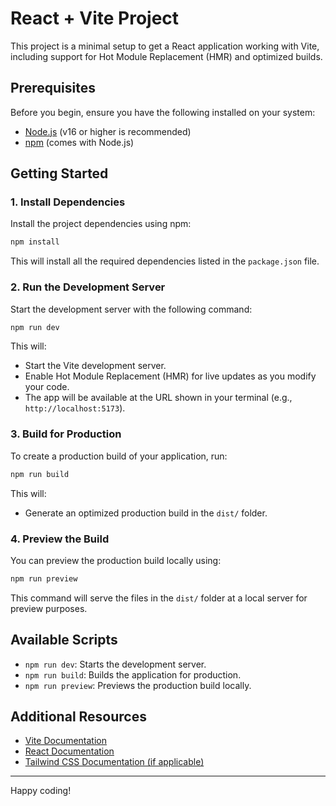 # React + Vite Project

This project is a minimal setup to get a React application working with Vite, including support for Hot Module Replacement (HMR) and optimized builds.

## Prerequisites

Before you begin, ensure you have the following installed on your system:

- [Node.js](https://nodejs.org/) (v16 or higher is recommended)
- [npm](https://www.npmjs.com/) (comes with Node.js)

## Getting Started

### 1. Install Dependencies

Install the project dependencies using npm:

```bash
npm install
```

This will install all the required dependencies listed in the `package.json` file.

### 2. Run the Development Server

Start the development server with the following command:

```bash
npm run dev
```

This will:

- Start the Vite development server.
- Enable Hot Module Replacement (HMR) for live updates as you modify your code.
- The app will be available at the URL shown in your terminal (e.g., `http://localhost:5173`).

### 3. Build for Production

To create a production build of your application, run:

```bash
npm run build
```

This will:

- Generate an optimized production build in the `dist/` folder.

### 4. Preview the Build

You can preview the production build locally using:

```bash
npm run preview
```

This command will serve the files in the `dist/` folder at a local server for preview purposes.

## Available Scripts

- `npm run dev`: Starts the development server.
- `npm run build`: Builds the application for production.
- `npm run preview`: Previews the production build locally.

## Additional Resources

- [Vite Documentation](https://vitejs.dev/)
- [React Documentation](https://reactjs.org/)
- [Tailwind CSS Documentation (if applicable)](https://tailwindcss.com/docs)

---

Happy coding!
